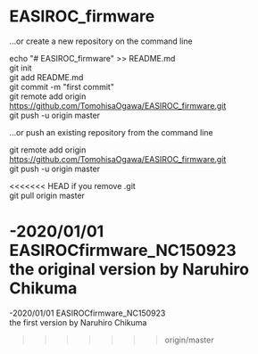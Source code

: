 # EASIROC_firmware

…or create a new repository on the command line  

echo "# EASIROC_firmware" >> README.md  
git init  
git add README.md  
git commit -m "first commit"  
git remote add origin https://github.com/TomohisaOgawa/EASIROC_firmware.git  
git push -u origin master  

…or push an existing repository from the command line  

git remote add origin https://github.com/TomohisaOgawa/EASIROC_firmware.git  
git push -u origin master  

<<<<<<< HEAD
if you remove .git  
git pull origin master


-2020/01/01 EASIROCfirmware_NC150923  
the original version by Naruhiro Chikuma  
=======
-2020/01/01 EASIROCfirmware_NC150923  
the first version by Naruhiro Chikuma  
>>>>>>> origin/master
